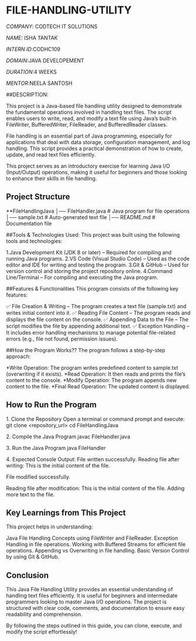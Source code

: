 # FILE-HANDLING-UTILITY
*COMPANY*: CODTECH IT SOLUTIONS

*NAME*: ISHA TANTAK

*INTERN ID*:CODHC109

*DOMAIN*:JAVA DEVELOPEMENT

*DURATION*:4 WEEKS

*MENTOR*:NEELA SANTOSH

##DESCRIPTION:

This project is a Java-based file handling utility designed to demonstrate the fundamental operations involved in handling text files. The script enables users to write, read, and modify a text file using Java’s built-in FileWriter, BufferedWriter, FileReader, and BufferedReader classes.

File handling is an essential part of Java programming, especially for applications that deal with data storage, configuration management, and log handling. This script provides a practical demonstration of how to create, update, and read text files efficiently.

This project serves as an introductory exercise for learning Java I/O (Input/Output) operations, making it useful for beginners and those looking to enhance their skills in file handling.

## Project Structure

**FileHandlingJava
│── FileHandler.java   # Java program for file operations
│── sample.txt         # Auto-generated text file
│── README.md          # Documentation file

##Tools & Technologies Used:
This project was built using the following tools and technologies:

1.Java Development Kit (JDK 8 or later) – Required for compiling and running Java programs.
2.VS Code (Visual Studio Code) – Used as the code editor and IDE for writing and testing the program.
3.Git & GitHub – Used for version control and storing the project repository online.
4.Command Line/Terminal – For compiling and executing the Java program.

##Features & Functionalities
This program consists of the following key features:

✅ File Creation & Writing – The program creates a text file (sample.txt) and writes initial content into it.
✅ Reading File Content – The program reads and displays the file content on the console.
✅ Appending Data to the File – The script modifies the file by appending additional text.
✅ Exception Handling – It includes error handling mechanisms to manage potential file-related errors (e.g., file not found, permission issues).


##How the Program Works??
The program follows a step-by-step approach:

*Write Operation: The program writes predefined content to sample.txt (overwriting if it exists).
*Read Operation: It then reads and prints the file’s content to the console.
*Modify Operation: The program appends new content to the file.
*Final Read Operation: The updated content is displayed.

## How to Run the Program
1️. Clone the Repository
Open a terminal or command prompt and execute:
git clone <repository_url>
cd FileHandlingJava

2️. Compile the Java Program
javac FileHandler.java

3️. Run the Java Program
java FileHandler

4️. Expected Console Output:
File written successfully.
Reading file after writing:
This is the initial content of the file.

File modified successfully.

Reading file after modification:
This is the initial content of the file.
Adding more text to the file.

## Key Learnings from This Project
This project helps in understanding:

Java File Handling Concepts using FileWriter and FileReader.
Exception Handling in file operations.
Working with Buffered Streams for efficient file operations.
Appending vs Overwriting in file handling.
Basic Version Control by using Git & GitHub.

## Conclusion
This Java File Handling Utility provides an essential understanding of handling text files efficiently.
It is useful for beginners and intermediate programmers looking to master Java I/O operations. 
The project is structured with clear code, comments, and documentation to ensure easy readability and comprehension.

By following the steps outlined in this guide, you can clone, execute, and modify the script effortlessly!
